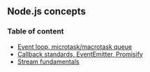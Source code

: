 ## Node.js concepts

### Table of content
- [Event loop, microtask/macrotask queue](./event-loop/)
- [Callback standards, EventEmitter, Promisify](./async-patterns/)
- [Stream fundamentals](./streams-fudamentals/)
